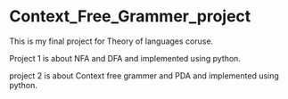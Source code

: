 # Context_Free_Grammer_project

This is my final project for Theory of languages coruse.

Project 1 is about NFA and DFA and implemented using python.

project 2 is about Context free grammer and PDA and implemented using python.
